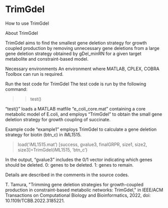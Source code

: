 # TrimGdel
How to use TrimGdel

About TrimGdel

TrimGdel aims to find the smallest gene deletion strategy for growth coupled production by removing unnecessary gene deletions from a large gene deletion strategy obtained by gDel_minRN for a given target metabolite and constraint-based model.

Necessary environments
An environment where MATLAB, CPLEX, COBRA Toolbox can run is required.

Run the test code for TrimGdel
The test code is run by the following command:

>> test()

“test()” loads a MATLAB matfile “e_coli_core.mat” containing a core metabolic model of E.coli, and employs “TrimGdel” to obtain the small gene deletion strategy for growth coupling of succinate.

Example code
“example1” employs TrimGdel to calculate a gene deletion strategy for biotin (btn_c) in iML1515.

> load(‘iML1515.mat’)
> [success, gvalue3, finalGRPR, size1, size2, size3]=TrimGdel(iML1515, ’btn_c’)

In the output, “gvalue3” includes the 0/1 vector indicating which genes should be deleted.
     0: genes to be deleted.  1: genes to remain.

Details are described in the comments in the source codes.

T. Tamura, "Trimming gene deletion strategies for growth-coupled production in constraint-based metabolic networks: TrimGdel," in IEEE/ACM Transactions on Computational Biology and Bioinformatics, 2022, doi: 10.1109/TCBB.2022.3185221.
